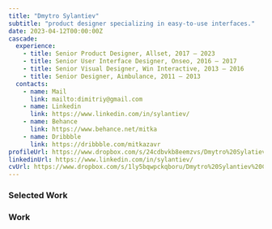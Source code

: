 ```yaml
---
title: "Dmytro Sylantiev"
subtitle: "product designer specializing in easy-to-use interfaces."
date: 2023-04-12T00:00:00Z
cascade:
  experience:
    - title: Senior Product Designer, Allset, 2017 — 2023
    - title: Senior User Interface Designer, Onseo, 2016 — 2017
    - title: Senior Visual Designer, Win Interactive, 2013 — 2016
    - title: Senior Designer, Aimbulance, 2011 — 2013
  contacts:
    - name: Mail
      link: mailto:dimitriy@gmail.com
    - name: Linkedin
      link: https://www.linkedin.com/in/sylantiev/
    - name: Behance
      link: https://www.behance.net/mitka
    - name: Dribbble
      link: https://dribbble.com/mitkazavr
profileUrl: https://www.dropbox.com/s/24cdbvkb8eemzvs/Dmytro%20Sylatiev%20Profile%202023.pdf?dl=0
linkedinUrl: https://www.linkedin.com/in/sylantiev/
cvUrl: https://www.dropbox.com/s/1ly5bqwpckqboru/Dmytro%20Sylantiev%20CV%202023.pdf?dl=0
---
```


### Selected Work

<!-- Add work content here -->

### Work
<!-- Add archive content here -->
